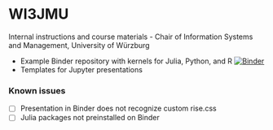 # WI3JMU
Internal instructions and course materials - Chair of Information Systems and Management, University of Würzburg

- Example Binder repository with kernels for Julia, Python, and R [![Binder](https://mybinder.org/badge_logo.svg)](https://mybinder.org/v2/gh/matjesg/WI3JMU/master)
- Templates for Jupyter presentations


### Known issues
- [ ] Presentation in Binder does not recognize custom rise.css
- [ ] Julia packages not preinstalled on Binder
